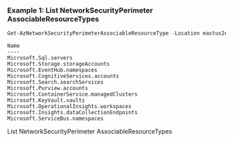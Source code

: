 ### Example 1: List NetworkSecurityPerimeter AssociableResourceTypes
```powershell
Get-AzNetworkSecurityPerimeterAssociableResourceType -Location eastus2euap
```

```output
Name
----
Microsoft.Sql.servers
Microsoft.Storage.storageAccounts
Microsoft.EventHub.namespaces
Microsoft.CognitiveServices.accounts
Microsoft.Search.searchServices
Microsoft.Purview.accounts
Microsoft.ContainerService.managedClusters
Microsoft.KeyVault.vaults
Microsoft.OperationalInsights.workspaces
Microsoft.Insights.dataCollectionEndpoints
Microsoft.ServiceBus.namespaces
```

List NetworkSecurityPerimeter AssociableResourceTypes